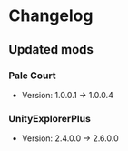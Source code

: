 # Changelog


## Updated mods

### Pale Court

- Version: 1.0.0.1 -> 1.0.0.4

### UnityExplorerPlus

- Version: 2.4.0.0 -> 2.6.0.0

